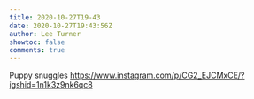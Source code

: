 ```yaml
---
title: 2020-10-27T19-43
date: 2020-10-27T19:43:56Z
author: Lee Turner
showtoc: false
comments: true
---
```


Puppy snuggles https://www.instagram.com/p/CG2_EJCMxCE/?igshid=1n1k3z9nk6qc8

